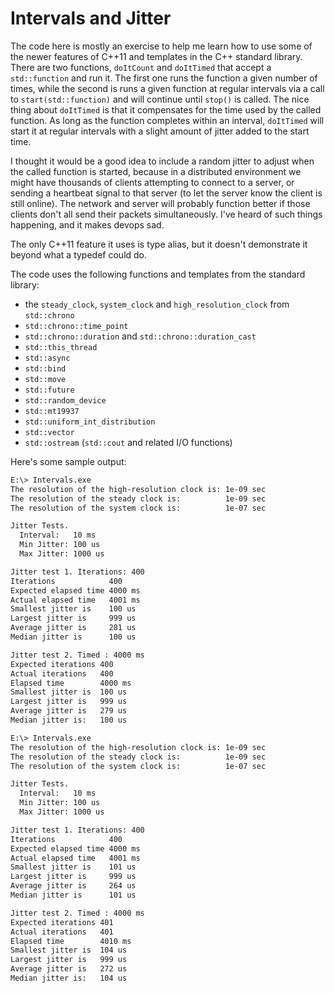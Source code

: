 # Intervals and Jitter

The code here is mostly an exercise to help me learn how to use some of the newer features of C++11 and templates in the C++ standard library. There are two functions, `doItCount` and `doItTimed` that accept a `std::function` and run it. The first one runs the function a given number of times, while the second is runs a given function at regular intervals via a call to `start(std::function)` and will continue until `stop()` is called. The nice thing about `doItTimed` is that it compensates for the time used by the called function. As long as the function completes within an interval, `doItTimed` will start it at regular intervals with a slight amount of jitter added to the start time.

I thought it would be a good idea to include a random jitter to adjust when the called function is started, because in a distributed environment we might have thousands of clients attempting to connect to a server, or sending a heartbeat signal to that server (to let the server know the client is still online). The network and server will probably function better if those clients don't all send their packets simultaneously. I've heard of such things happening, and it makes devops sad.

The only C++11 feature it uses is type alias, but it doesn't demonstrate it beyond what a typedef could do.

The code uses the following functions and templates from the standard library:

- the `steady_clock`, `system_clock` and `high_resolution_clock` from `std::chrono`
- `std::chrono::time_point`
- `std::chrono::duration` and `std::chrono::duration_cast`
- `std::this_thread`
- `std::async`
- `std::bind`
- `std::move`
- `std::future`
- `std::random_device`
- `std::mt19937`
- `std::uniform_int_distribution`
- `std::vector`
- `std::ostream` (`std::cout` and related I/O functions)


Here's some sample output:

``` sh
E:\> Intervals.exe
The resolution of the high-resolution clock is: 1e-09 sec
The resolution of the steady clock is:          1e-09 sec
The resolution of the system clock is:          1e-07 sec

Jitter Tests.
  Interval:   10 ms
  Min Jitter: 100 us
  Max Jitter: 1000 us

Jitter test 1. Iterations: 400
Iterations            400
Expected elapsed time 4000 ms
Actual elapsed time   4001 ms
Smallest jitter is    100 us
Largest jitter is     999 us
Average jitter is     281 us
Median jitter is      100 us

Jitter test 2. Timed : 4000 ms
Expected iterations 400
Actual iterations   400
Elapsed time        4000 ms
Smallest jitter is  100 us
Largest jitter is   999 us
Average jitter is   279 us
Median jitter is:   100 us

E:\> Intervals.exe
The resolution of the high-resolution clock is: 1e-09 sec
The resolution of the steady clock is:          1e-09 sec
The resolution of the system clock is:          1e-07 sec

Jitter Tests.
  Interval:   10 ms
  Min Jitter: 100 us
  Max Jitter: 1000 us

Jitter test 1. Iterations: 400
Iterations            400
Expected elapsed time 4000 ms
Actual elapsed time   4001 ms
Smallest jitter is    101 us
Largest jitter is     999 us
Average jitter is     264 us
Median jitter is      101 us

Jitter test 2. Timed : 4000 ms
Expected iterations 401
Actual iterations   401
Elapsed time        4010 ms
Smallest jitter is  104 us
Largest jitter is   999 us
Average jitter is   272 us
Median jitter is:   104 us
```
